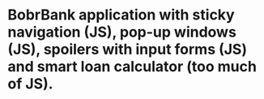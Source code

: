# BobrBank application with sticky navigation (JS), pop-up windows (JS), spoilers with input forms (JS) and smart loan calculator (too much of JS).
